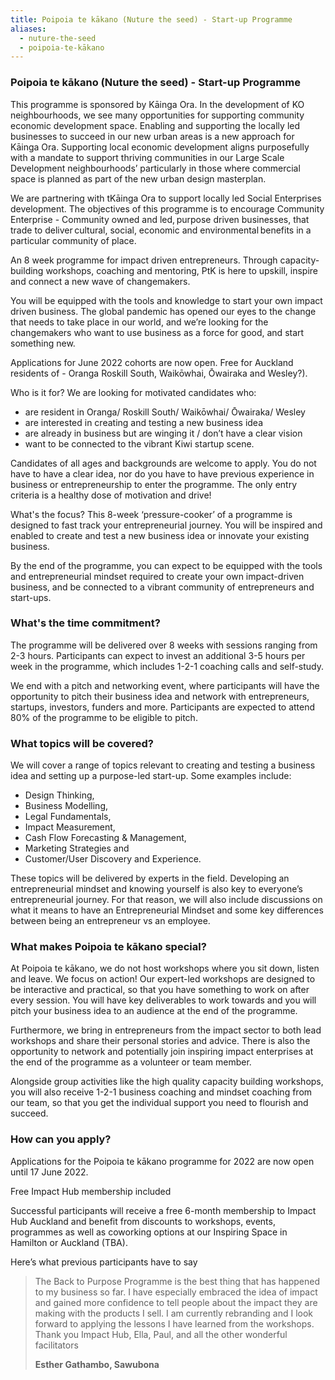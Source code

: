 ```yaml
---
title: Poipoia te kākano (Nuture the seed) - Start-up Programme
aliases:
  - nuture-the-seed
  - poipoia-te-kākano
---
```

### Poipoia te kākano (Nuture the seed) - Start-up Programme

This programme is sponsored by  Kāinga Ora.  In the development of KO neighbourhoods, we see many opportunities for supporting community economic development space. Enabling and supporting the locally led businesses to succeed in our new urban areas is a new approach for Kāinga Ora.  Supporting local economic development aligns purposefully with a mandate to support thriving communities in our Large Scale Development neighbourhoods’ particularly in those where commercial space is planned as part of the new urban design masterplan.  

We are partnering with tKāinga Ora to support locally led Social Enterprises development.  The objectives of this programme is to encourage Community Enterprise - Community owned and led, purpose driven businesses, that trade to deliver cultural, social, economic and environmental benefits in a particular community of place.  

An 8 week programme for impact driven entrepreneurs. Through capacity-building workshops, coaching and mentoring, PtK  is here to upskill, inspire and connect a new wave of changemakers.

You will be equipped with the tools and knowledge to start your own impact driven business. The global pandemic has opened our eyes to the change that needs to take place in our world, and we’re looking for the changemakers who want to use business as a force for good, and start something new.

Applications for June 2022 cohorts are now open.  Free for Auckland residents of - Oranga Roskill South, Waikōwhai, Ōwairaka and Wesley?).

Who is it for?
We are looking for motivated candidates who:

* are resident in Oranga/ Roskill South/ Waikōwhai/ Ōwairaka/ Wesley
* are interested in creating and testing a new business idea
* are already in business but are winging it / don’t have a clear vision
* want to be connected to the vibrant Kiwi startup scene.

Candidates of all ages and backgrounds are welcome to apply. You do not have to have a clear idea, nor do you have to have previous experience in business or entrepreneurship to enter the programme. The only entry criteria is a healthy dose of motivation and drive!


What's the focus?
This 8-week ‘pressure-cooker’ of a programme is designed to fast track your entrepreneurial journey. You will be inspired and enabled to create and test a new business idea or innovate your existing business.

By the end of the programme, you can expect to be equipped with the tools and entrepreneurial mindset required to create your own impact-driven business, and be connected to a vibrant community of entrepreneurs and start-ups.

### What's the time commitment?

The programme will be delivered over 8 weeks with sessions ranging from 2-3 hours. Participants can expect to invest an additional 3-5 hours per week in the programme, which includes 1-2-1 coaching calls and self-study.

We end with a pitch and networking event, where participants will have the opportunity to pitch their business idea and network with entrepreneurs, startups, investors, funders and more. Participants are expected to attend 80% of the programme to be eligible to pitch.

### What topics will be covered?

We will cover a range of topics relevant to creating and testing a business idea and setting up a purpose-led start-up. Some examples include:

* Design Thinking, 
* Business Modelling, 
* Legal Fundamentals, 
* Impact Measurement, 
* Cash Flow Forecasting & Management,
* Marketing Strategies and 
* Customer/User Discovery and Experience.

These topics will be delivered by experts in the field. Developing an entrepreneurial mindset and knowing yourself is also key to everyone’s entrepreneurial journey. For that reason, we will also include discussions on what it means to have an Entrepreneurial Mindset and some key differences between being an entrepreneur vs an employee.

### What makes Poipoia te kākano special?

At Poipoia te kākano, we do not host workshops where you sit down, listen and leave. We focus on action! Our expert-led workshops are designed to be interactive and practical, so that you have something to work on after every session. You will have key deliverables to work towards and you will pitch your business idea to an audience at the end of the programme.

Furthermore, we bring in entrepreneurs from the impact sector to both lead workshops and share their personal stories and advice. There is also the opportunity to network and potentially join inspiring impact enterprises at the end of the programme as a volunteer or team member.

Alongside group activities like the high quality capacity building workshops, you will also receive 1-2-1 business coaching and mindset coaching from our team, so that you get the individual support you need to flourish and succeed.

### How can you apply?

Applications for the Poipoia te kākano programme for 2022 are now open until 17 June 2022.

Free Impact Hub membership included

Successful participants will receive a free 6-month membership to Impact Hub Auckland and benefit from discounts to workshops, events, programmes as well as coworking options at our Inspiring Space in Hamilton or Auckland (TBA).

Here’s what previous participants have to say

> The Back to Purpose Programme is the best thing that has happened to my business so far. I have especially embraced the idea of impact and gained more confidence to tell people about the impact they are making with the products I sell. I am currently rebranding and I look forward to applying the lessons I have learned from the workshops. Thank you Impact Hub, Ella, Paul, and all the other wonderful facilitators
>
> **Esther Gathambo, Sawubona**